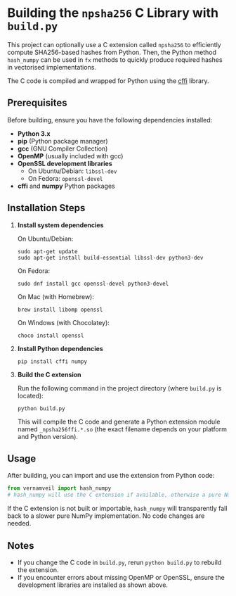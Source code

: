 # Building the `npsha256` C Library with `build.py`

This project can optionally use a C extension called `npsha256` to efficiently compute SHA256-based hashes from Python. Then, the Python method `hash_numpy` can be used in `fx` methods to quickly produce required hashes in vectorised implementations. 

The C code is compiled and wrapped for Python using the [cffi](https://cffi.readthedocs.io/en/latest/) library.

## Prerequisites

Before building, ensure you have the following dependencies installed:

- **Python 3.x**
- **pip** (Python package manager)
- **gcc** (GNU Compiler Collection)
- **OpenMP** (usually included with gcc)
- **OpenSSL development libraries**
  - On Ubuntu/Debian: `libssl-dev`
  - On Fedora: `openssl-devel`
- **cffi** and **numpy** Python packages

## Installation Steps

1. **Install system dependencies**

   On Ubuntu/Debian:  
   ```
   sudo apt-get update
   sudo apt-get install build-essential libssl-dev python3-dev
   ```

   On Fedora:  
   ```
   sudo dnf install gcc openssl-devel python3-devel
   ```

   On Mac (with Homebrew):
   ```
   brew install libomp openssl
   ```
   
   On Windows (with Chocolatey):
   ```
   choco install openssl
   ```

2. **Install Python dependencies**

   ```
   pip install cffi numpy
   ```

3. **Build the C extension**

   Run the following command in the project directory (where `build.py` is located):

   ```
   python build.py
   ```

   This will compile the C code and generate a Python extension module named `_npsha256ffi.*.so` (the exact filename depends on your platform and Python version).

## Usage

After building, you can import and use the extension from Python code:

```python
from vernamveil import hash_numpy
# hash_numpy will use the C extension if available, otherwise a pure NumPy fallback.
```

If the C extension is not built or importable, `hash_numpy` will transparently fall back to a slower pure NumPy implementation. No code changes are needed.

## Notes

- If you change the C code in `build.py`, rerun `python build.py` to rebuild the extension.
- If you encounter errors about missing OpenMP or OpenSSL, ensure the development libraries are installed as shown above.
